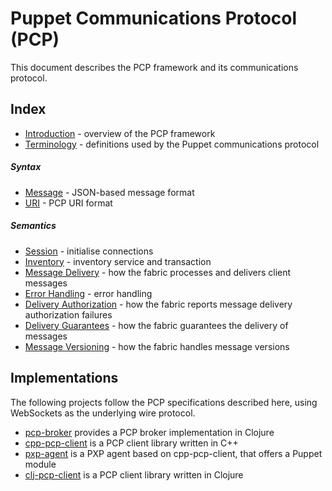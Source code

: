 Puppet Communications Protocol (PCP)
===

This document describes the PCP framework and its communications protocol.

Index
----

- [Introduction][10] - overview of the PCP framework
- [Terminology][11] - definitions used by the Puppet communications protocol

##### Syntax
- [Message][20] - JSON-based message format
- [URI][21] - PCP URI format

##### Semantics
- [Session][31] - initialise connections
- [Inventory][32] - inventory service and transaction
- [Message Delivery][33] - how the fabric processes and delivers client messages
- [Error Handling][34] - error handling
- [Delivery Authorization][35] - how the fabric reports message delivery authorization failures
- [Delivery Guarantees][36] - how the fabric guarantees the delivery of messages
- [Message Versioning][37] - how the fabric handles message versions

Implementations
----

The following projects follow the PCP specifications described here, using
WebSockets as the underlying wire protocol.

 - [pcp-broker][41] provides a PCP broker implementation in Clojure
 - [cpp-pcp-client][42] is a PCP client library written in C++
 - [pxp-agent][43] is a PXP agent based on cpp-pcp-client, that offers a Puppet module
 - [clj-pcp-client][44] is a PCP client library written in Clojure

[10]: intro.md
[11]: terminology.md
[20]: message.md
[21]: uri.md
[31]: session.md
[32]: inventory.md
[33]: delivery.md
[34]: error_handling.md
[35]: unauthorized.md
[36]: delivery_guarantees.md
[37]: versioning.md
[41]: https://github.com/puppetlabs/pcp-broker
[42]: https://github.com/puppetlabs/cpp-pcp-client
[43]: https://github.com/puppetlabs/pxp-agent
[44]: https://github.com/puppetlabs/clj-pcp-client
